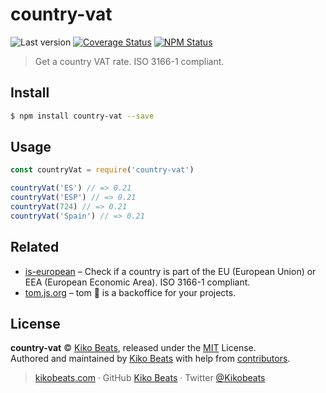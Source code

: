 # country-vat

![Last version](https://img.shields.io/github/tag/Kikobeats/country-vat.svg?style=flat-square)
[![Coverage Status](https://img.shields.io/coveralls/Kikobeats/country-vat.svg?style=flat-square)](https://coveralls.io/github/Kikobeats/country-vat)
[![NPM Status](https://img.shields.io/npm/dm/country-vat.svg?style=flat-square)](https://www.npmjs.org/package/country-vat)

> Get a country VAT rate. ISO 3166-1 compliant.

## Install

```bash
$ npm install country-vat --save
```

## Usage

```js
const countryVat = require('country-vat')

countryVat('ES') // => 0.21
countryVat('ESP') // => 0.21
countryVat(724) // => 0.21
countryVat('Spain') // => 0.21
```

## Related

- [is-european](https://github.com/Kikobeats/is-european) – Check if a country is part of the EU (European Union) or EEA (European Economic Area). ISO 3166-1 compliant.
- [tom.js.org](https://tom.js.org) – tom 🐶 is a backoffice for your projects.

## License

**country-vat** © [Kiko Beats](https://kikobeats.com), released under the [MIT](https://github.com/Kikobeats/country-vat/blob/master/LICENSE.md) License.<br>
Authored and maintained by [Kiko Beats](https://kikobeats.com) with help from [contributors](https://github.com/Kikobeats/country-vat/contributors).

> [kikobeats.com](https://kikobeats.com) · GitHub [Kiko Beats](https://github.com/Kikobeats) · Twitter [@Kikobeats](https://twitter.com/Kikobeats)

